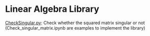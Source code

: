 # Linear Algebra Library

[CheckSingular.py](https://github.com/hsuanhao/Library/blob/master/Linear_Algebra/CheckSingular.py): Check whether the squared matrix singular or not (Check_singular_matrix.ipynb are examples to implement the library)

